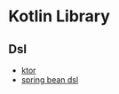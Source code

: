 # Kotlin Library

## Dsl

- [ktor](https://ktor.io/docs/routing-in-ktor.html)
- [spring bean dsl](https://docs.spring.io/spring-framework/docs/5.0.0.RELEASE/spring-framework-reference/kotlin.html#bean-definition-dsl)